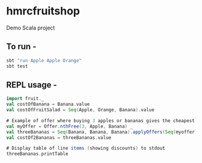 # hmrcfruitshop
Demo Scala project

## To run - 
```bash 
sbt "run Apple Apple Orange"
sbt test
```

## REPL usage - 
```scala
import fruit._
val costOfBanana = Banana.value
val costOfFruitSalad = Seq(Apple, Orange, Banana).value

# Example of offer where buying 3 apples or bananas gives the cheapest free
val myOffer = Offer.nthFree(3, Apple, Banana) _
val threeBananas = Seq(Banana, Banana, Banana).applyOffers(Seq(myoffer))
val costOf2Bananas = threeBananas.value

# Display table of line items (showing discounts) to stdout
threeBananas.printTable
```
